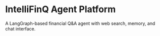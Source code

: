 # IntelliFinQ Agent Platform

A LangGraph-based financial Q&A agent with web search, memory, and chat interface.
